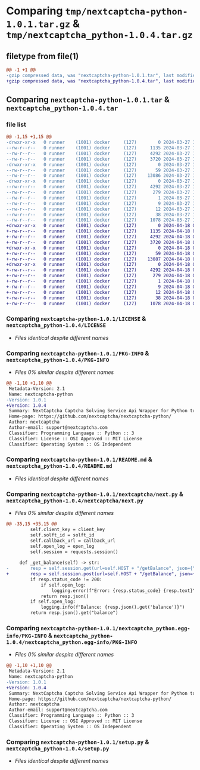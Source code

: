 # Comparing `tmp/nextcaptcha-python-1.0.1.tar.gz` & `tmp/nextcaptcha_python-1.0.4.tar.gz`

## filetype from file(1)

```diff
@@ -1 +1 @@
-gzip compressed data, was "nextcaptcha-python-1.0.1.tar", last modified: Wed Mar 27 15:47:09 2024, max compression
+gzip compressed data, was "nextcaptcha_python-1.0.4.tar", last modified: Thu Apr 18 02:52:37 2024, max compression
```

## Comparing `nextcaptcha-python-1.0.1.tar` & `nextcaptcha_python-1.0.4.tar`

### file list

```diff
@@ -1,15 +1,15 @@
-drwxr-xr-x   0 runner    (1001) docker     (127)        0 2024-03-27 15:47:09.306252 nextcaptcha-python-1.0.1/
--rw-r--r--   0 runner    (1001) docker     (127)     1135 2024-03-27 15:47:02.000000 nextcaptcha-python-1.0.1/LICENSE
--rw-r--r--   0 runner    (1001) docker     (127)     4292 2024-03-27 15:47:09.302252 nextcaptcha-python-1.0.1/PKG-INFO
--rw-r--r--   0 runner    (1001) docker     (127)     3720 2024-03-27 15:47:02.000000 nextcaptcha-python-1.0.1/README.md
-drwxr-xr-x   0 runner    (1001) docker     (127)        0 2024-03-27 15:47:09.302252 nextcaptcha-python-1.0.1/nextcaptcha/
--rw-r--r--   0 runner    (1001) docker     (127)       59 2024-03-27 15:47:02.000000 nextcaptcha-python-1.0.1/nextcaptcha/__init__.py
--rw-r--r--   0 runner    (1001) docker     (127)    13086 2024-03-27 15:47:02.000000 nextcaptcha-python-1.0.1/nextcaptcha/next.py
-drwxr-xr-x   0 runner    (1001) docker     (127)        0 2024-03-27 15:47:09.302252 nextcaptcha-python-1.0.1/nextcaptcha_python.egg-info/
--rw-r--r--   0 runner    (1001) docker     (127)     4292 2024-03-27 15:47:09.000000 nextcaptcha-python-1.0.1/nextcaptcha_python.egg-info/PKG-INFO
--rw-r--r--   0 runner    (1001) docker     (127)      279 2024-03-27 15:47:09.000000 nextcaptcha-python-1.0.1/nextcaptcha_python.egg-info/SOURCES.txt
--rw-r--r--   0 runner    (1001) docker     (127)        1 2024-03-27 15:47:09.000000 nextcaptcha-python-1.0.1/nextcaptcha_python.egg-info/dependency_links.txt
--rw-r--r--   0 runner    (1001) docker     (127)        9 2024-03-27 15:47:09.000000 nextcaptcha-python-1.0.1/nextcaptcha_python.egg-info/requires.txt
--rw-r--r--   0 runner    (1001) docker     (127)       12 2024-03-27 15:47:09.000000 nextcaptcha-python-1.0.1/nextcaptcha_python.egg-info/top_level.txt
--rw-r--r--   0 runner    (1001) docker     (127)       38 2024-03-27 15:47:09.306252 nextcaptcha-python-1.0.1/setup.cfg
--rw-r--r--   0 runner    (1001) docker     (127)     1078 2024-03-27 15:47:02.000000 nextcaptcha-python-1.0.1/setup.py
+drwxr-xr-x   0 runner    (1001) docker     (127)        0 2024-04-18 02:52:37.923367 nextcaptcha_python-1.0.4/
+-rw-r--r--   0 runner    (1001) docker     (127)     1135 2024-04-18 02:52:34.000000 nextcaptcha_python-1.0.4/LICENSE
+-rw-r--r--   0 runner    (1001) docker     (127)     4292 2024-04-18 02:52:37.923367 nextcaptcha_python-1.0.4/PKG-INFO
+-rw-r--r--   0 runner    (1001) docker     (127)     3720 2024-04-18 02:52:34.000000 nextcaptcha_python-1.0.4/README.md
+drwxr-xr-x   0 runner    (1001) docker     (127)        0 2024-04-18 02:52:37.923367 nextcaptcha_python-1.0.4/nextcaptcha/
+-rw-r--r--   0 runner    (1001) docker     (127)       59 2024-04-18 02:52:34.000000 nextcaptcha_python-1.0.4/nextcaptcha/__init__.py
+-rw-r--r--   0 runner    (1001) docker     (127)    13087 2024-04-18 02:52:34.000000 nextcaptcha_python-1.0.4/nextcaptcha/next.py
+drwxr-xr-x   0 runner    (1001) docker     (127)        0 2024-04-18 02:52:37.923367 nextcaptcha_python-1.0.4/nextcaptcha_python.egg-info/
+-rw-r--r--   0 runner    (1001) docker     (127)     4292 2024-04-18 02:52:37.000000 nextcaptcha_python-1.0.4/nextcaptcha_python.egg-info/PKG-INFO
+-rw-r--r--   0 runner    (1001) docker     (127)      279 2024-04-18 02:52:37.000000 nextcaptcha_python-1.0.4/nextcaptcha_python.egg-info/SOURCES.txt
+-rw-r--r--   0 runner    (1001) docker     (127)        1 2024-04-18 02:52:37.000000 nextcaptcha_python-1.0.4/nextcaptcha_python.egg-info/dependency_links.txt
+-rw-r--r--   0 runner    (1001) docker     (127)        9 2024-04-18 02:52:37.000000 nextcaptcha_python-1.0.4/nextcaptcha_python.egg-info/requires.txt
+-rw-r--r--   0 runner    (1001) docker     (127)       12 2024-04-18 02:52:37.000000 nextcaptcha_python-1.0.4/nextcaptcha_python.egg-info/top_level.txt
+-rw-r--r--   0 runner    (1001) docker     (127)       38 2024-04-18 02:52:37.923367 nextcaptcha_python-1.0.4/setup.cfg
+-rw-r--r--   0 runner    (1001) docker     (127)     1078 2024-04-18 02:52:34.000000 nextcaptcha_python-1.0.4/setup.py
```

### Comparing `nextcaptcha-python-1.0.1/LICENSE` & `nextcaptcha_python-1.0.4/LICENSE`

 * *Files identical despite different names*

### Comparing `nextcaptcha-python-1.0.1/PKG-INFO` & `nextcaptcha_python-1.0.4/PKG-INFO`

 * *Files 0% similar despite different names*

```diff
@@ -1,10 +1,10 @@
 Metadata-Version: 2.1
 Name: nextcaptcha-python
-Version: 1.0.1
+Version: 1.0.4
 Summary: NextCaptcha Captcha Solving Service Api Wrapper for Python to solving recaptcha v2, v3,recapthcha moible,hcaptcha,funcaptcha
 Home-page: https://github.com/nextcaptcha/nextcaptcha-python/
 Author: nextcaptcha
 Author-email: support@nextcaptcha.com
 Classifier: Programming Language :: Python :: 3
 Classifier: License :: OSI Approved :: MIT License
 Classifier: Operating System :: OS Independent
```

### Comparing `nextcaptcha-python-1.0.1/README.md` & `nextcaptcha_python-1.0.4/README.md`

 * *Files identical despite different names*

### Comparing `nextcaptcha-python-1.0.1/nextcaptcha/next.py` & `nextcaptcha_python-1.0.4/nextcaptcha/next.py`

 * *Files 0% similar despite different names*

```diff
@@ -35,15 +35,15 @@
         self.client_key = client_key
         self.solft_id = solft_id
         self.callback_url = callback_url
         self.open_log = open_log
         self.session = requests.session()
 
     def _get_balance(self) -> str:
-        resp = self.session.get(url=self.HOST + "/getBalance", json={"clientKey": self.client_key})
+        resp = self.session.post(url=self.HOST + "/getBalance", json={"clientKey": self.client_key})
         if resp.status_code != 200:
             if self.open_log:
                 logging.error(f"Error: {resp.status_code} {resp.text}")
             return resp.json()
         if self.open_log:
             logging.info(f"Balance: {resp.json().get('balance')}")
         return resp.json().get("balance")
```

### Comparing `nextcaptcha-python-1.0.1/nextcaptcha_python.egg-info/PKG-INFO` & `nextcaptcha_python-1.0.4/nextcaptcha_python.egg-info/PKG-INFO`

 * *Files 0% similar despite different names*

```diff
@@ -1,10 +1,10 @@
 Metadata-Version: 2.1
 Name: nextcaptcha-python
-Version: 1.0.1
+Version: 1.0.4
 Summary: NextCaptcha Captcha Solving Service Api Wrapper for Python to solving recaptcha v2, v3,recapthcha moible,hcaptcha,funcaptcha
 Home-page: https://github.com/nextcaptcha/nextcaptcha-python/
 Author: nextcaptcha
 Author-email: support@nextcaptcha.com
 Classifier: Programming Language :: Python :: 3
 Classifier: License :: OSI Approved :: MIT License
 Classifier: Operating System :: OS Independent
```

### Comparing `nextcaptcha-python-1.0.1/setup.py` & `nextcaptcha_python-1.0.4/setup.py`

 * *Files identical despite different names*

